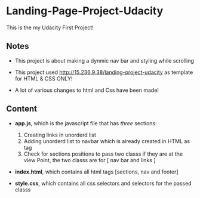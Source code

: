 # Landing-Page-Project-Udacity
This is the my Udacity First Project!

## Notes

* This project is about making a dynmic nav bar and styling while scrolling

* This project used http://15.236.9.38/landing-project-udacity as template for HTML & CSS ONLY!

* A lot of various changes to html and Css have been made!

## Content
- **app.js**, which is the javascript file that has _three_ sections:
  1. Creating links in unorderd list   
  1. Adding unorderd list to navbar which is already created in HTML as tag   
  1. Check for sections positions to pass two classs if they are at the view Point, the two classs are for [ nav bar and links ]
    
- **index.html**, which contains all html tags [sections, nav and footer]

- **style.css**, which contains all css selectors and selectors for the passed classs
